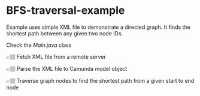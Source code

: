 # BFS-traversal-example
Example uses simple XML file to demonstrate a directed graph. It finds the shortest path between any given two node IDs.

Check the *Main.java* class

👉🏽 Fetch XML file from a remote server

👉🏽 Parse the XML file to Camunda model object

👉🏽 Traverse graph nodes to find the shortest path from a given start to end node
